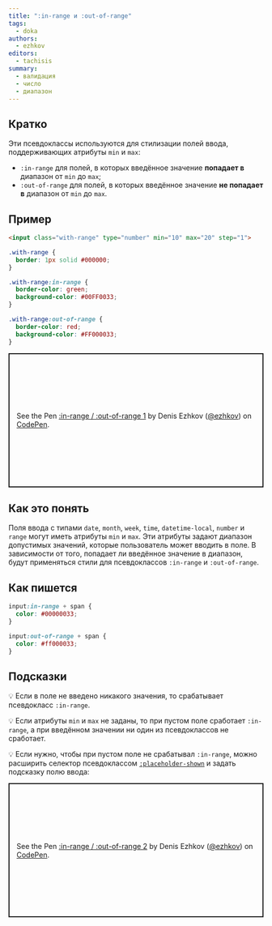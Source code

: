 ```yaml
---
title: ":in-range и :out-of-range"
tags:
  - doka
authors:
  - ezhkov
editors:
  - tachisis
summary:
  - валидация
  - число
  - диапазон
---
```


## Кратко

Эти псевдоклассы используются для стилизации полей ввода, поддерживающих атрибуты `min` и `max`:

- `:in-range` для полей, в которых введённое значение **попадает в** диапазон от `min` до `max`;
- `:out-of-range` для полей, в которых введённое значение **не попадает в** диапазон от `min` до `max`.

## Пример

```html
<input class="with-range" type="number" min="10" max="20" step="1">
```

```css
.with-range {
  border: 1px solid #000000;
}

.with-range:in-range {
  border-color: green;
  background-color: #00FF0033;
}

.with-range:out-of-range {
  border-color: red;
  background-color: #FF000033;
}
```

<p class="codepen" data-height="265" data-theme-id="light" data-default-tab="css,result" data-user="ezhkov" data-slug-hash="VwmKVxy" style="height: 265px; box-sizing: border-box; display: flex; align-items: center; justify-content: center; border: 2px solid; margin: 1em 0; padding: 1em;" data-pen-title=":in-range / :out-of-range 1">
  <span>See the Pen <a href="https://codepen.io/ezhkov/pen/VwmKVxy">
  :in-range / :out-of-range 1</a> by Denis Ezhkov (<a href="https://codepen.io/ezhkov">@ezhkov</a>)
  on <a href="https://codepen.io">CodePen</a>.</span>
</p>

## Как это понять

Поля ввода с типами `date`, `month`, `week`, `time`, `datetime-local`, `number` и `range` могут иметь атрибуты `min` и `max`. Эти атрибуты задают диапазон допустимых значений, которые пользователь может вводить в поле. В зависимости от того, попадает ли введённое значение в диапазон, будут применяться стили для псевдоклассов `:in-range` и `:out-of-range`.

## Как пишется

```css
input:in-range + span {
  color: #00000033;
}

input:out-of-range + span {
  color: #ff000033;
}
```

## Подсказки

💡 Если в поле не введено никакого значения, то срабатывает псевдокласс `:in-range`.

💡 Если атрибуты `min` и `max` не заданы, то при пустом поле сработает `:in-range`, а при введённом значении ни один из псевдоклассов не сработает.

💡 Если нужно, чтобы при пустом поле не срабатывал `:in-range`, можно расширить селектор псевдоклассом [`:placeholder-shown`](/css/placeholder-shown) и задать подсказку полю ввода:

<p class="codepen" data-height="265" data-theme-id="light" data-default-tab="css,result" data-user="ezhkov" data-slug-hash="VwmmbXv" style="height: 265px; box-sizing: border-box; display: flex; align-items: center; justify-content: center; border: 2px solid; margin: 1em 0; padding: 1em;" data-pen-title=":in-range / :out-of-range 2">
  <span>See the Pen <a href="https://codepen.io/ezhkov/pen/VwmmbXv">
  :in-range / :out-of-range 2</a> by Denis Ezhkov (<a href="https://codepen.io/ezhkov">@ezhkov</a>)
  on <a href="https://codepen.io">CodePen</a>.</span>
</p>

<script async src="https://cpwebassets.codepen.io/assets/embed/ei.js"></script>
